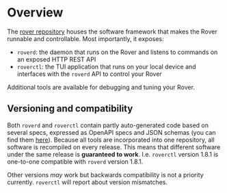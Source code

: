 # Overview

The [rover repository](https://github.com/VU-ASE/rover) houses the software framework that makes the Rover runnable and controllable. Most importantly, it exposes:

- `roverd`: the daemon that runs on the Rover and listens to commands on an exposed HTTP REST API
- `roverctl`: the TUI application that runs on your local device and interfaces with the `roverd` API to control your Rover

Additional tools are available for debugging and tuning your Rover.

## Versioning and compatibility

Both `roverd` and `roverctl` contain partly auto-generated code based on several specs, expressed as OpenAPI specs and JSON schemas (you can find them [here](https://github.com/VU-ASE/rover/tree/main/spec)). Because all tools are incorporated into one repository, all software is recompiled on every release. This means that different software under the same release is **guaranteed to work**. I.e. `roverctl` version 1.8.1 is one-to-one compatible with `roverd` version 1.8.1. 

Other versions _may_ work but backwards compatibility is not a priority currently. `roverctl` will report about version mismatches.